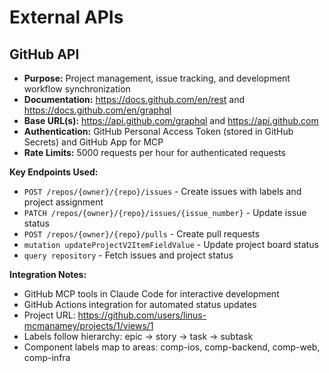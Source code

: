 # External APIs

## GitHub API
- **Purpose:** Project management, issue tracking, and development workflow synchronization
- **Documentation:** https://docs.github.com/en/rest and https://docs.github.com/en/graphql
- **Base URL(s):** https://api.github.com/graphql and https://api.github.com
- **Authentication:** GitHub Personal Access Token (stored in GitHub Secrets) and GitHub App for MCP
- **Rate Limits:** 5000 requests per hour for authenticated requests

**Key Endpoints Used:**
- `POST /repos/{owner}/{repo}/issues` - Create issues with labels and project assignment
- `PATCH /repos/{owner}/{repo}/issues/{issue_number}` - Update issue status
- `POST /repos/{owner}/{repo}/pulls` - Create pull requests
- `mutation updateProjectV2ItemFieldValue` - Update project board status
- `query repository` - Fetch issues and project status

**Integration Notes:** 
- GitHub MCP tools in Claude Code for interactive development
- GitHub Actions integration for automated status updates
- Project URL: https://github.com/users/linus-mcmanamey/projects/1/views/1
- Labels follow hierarchy: epic → story → task → subtask
- Component labels map to areas: comp-ios, comp-backend, comp-web, comp-infra

